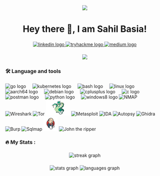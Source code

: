 <div align="center">
  <img height="222" src="https://raw.githubusercontent.com/trinib/trinib/main/images/terminal.gif"  />
</div>

###

<h1 align="center">Hey there 👋, I am Sahil Basia!</h1>

###

<div align="center">
  <a href="www.linkedin.com/in/dcsfsdg-ssadasfasas" target="_blank">
    <img src="https://img.shields.io/static/v1?message=LinkedIn&logo=linkedin&label=&color=0077B5&logoColor=white&labelColor=&style=for-the-badge" height="25" alt="linkedin logo"  />
  </a>
  <a href="https://tryhackme.com/p/SahilBasia" target="_blank">
    <img src="https://img.shields.io/static/v1?message=TryHackMe&logo=tryhackme&label=&color=88cc14&logoColor=white&labelColor=&style=for-the-badge" height="25" alt="tryhackme logo"  />
  </a>
  <a href="https://medium.com/@sahilbasia8" target="_blank">
    <img src="https://img.shields.io/static/v1?message=Medium&logo=medium&label=&color=12100E&logoColor=white&labelColor=&style=for-the-badge" height="25" alt="medium logo"  />
  </a>
</div>

###

<div align="center">
  <img src="https://visitor-badge.laobi.icu/badge?page_id=pk3x3c.pk3x3c&"  />
</div>

###


###

<h3 align="left">🛠 Language and tools</h3>

###

<div align="left">
  <img src="https://cdn.jsdelivr.net/gh/devicons/devicon/icons/go/go-original-wordmark.svg" height="40" alt="go logo"  />
  <img width="12" />
  <img src="https://cdn.jsdelivr.net/gh/devicons/devicon/icons/kubernetes/kubernetes-plain.svg" height="40" alt="kubernetes logo"  />
  <img width="12" />
  <img src="https://skillicons.dev/icons?i=bash" height="40" alt="bash logo"  />
  <img width="12" />
  <img src="https://cdn.jsdelivr.net/gh/devicons/devicon/icons/linux/linux-original.svg" height="40" alt="linux logo"  />
  <img width="12" />
  <img src="https://cdn.jsdelivr.net/gh/devicons/devicon/icons/aarch64/aarch64-original.svg" height="40" alt="aarch64 logo"  />
  <img width="12" />
  <img src="https://cdn.simpleicons.org/debian/A81D33" height="40" alt="debian logo"  />
  <img width="12" />
  <img src="https://cdn.simpleicons.org/c++/00599C" height="40" alt="cplusplus logo"  />
  <img width="12" />
  <img src="https://skillicons.dev/icons?i=c" height="40" alt="c logo"  />
  <img width="12" />
  <img src="https://cdn.simpleicons.org/postman/FF6C37" height="40" alt="postman logo"  />
  
  <img width="12" />
  <img src="https://skillicons.dev/icons?i=py" height="40" alt="python logo"  />
  <img width="12" />
  <img src="https://cdn.simpleicons.org/windows/0078D6" height="40" alt="windows8 logo"  />
  <img src="https://nmap.org/images/nmap-logo-256x256.png" height="45" width="45" alt="NMAP"  />
  
  <img src="https://upload.wikimedia.org/wikipedia/commons/thumb/d/df/Wireshark_icon.svg/1024px-Wireshark_icon.svg.png" height="45" width="45" alt="Wireshark"  />
  
  <img src="https://icon2.cleanpng.com/20180323/qcq/kisspng-tor-browser-web-browser-onion-onion-routing-onion-5ab50bd0057233.7084690515218144800223.jpg" height="45"  alt="Tor"  />
  
  <img src="https://github.com/pk3x3c/pk3x3c/blob/main/68747470733a2f2f656e637279707465642d74626e302e677374617469632e636f6d2f696d616765733f713d74626e3a414e6439476354586e415238325a7a58712d4f455063477034374e6d696d6e77665a6b66587968772d6e7776667a2d597147396a.png" height="50"  alt="Hydra"  />
  
  
  <img src="https://encrypted-tbn0.gstatic.com/images?q=tbn:ANd9GcS83leTqEV2GAapYSAxL4FLoXVQ44aBBw_-yXyxZB1TzS6Ct_hkjCvJnmOSbVXrl56K2Sc&usqp=CAU" height="45" width="45" alt="Metasploit"  />
  
  <img src="https://encrypted-tbn0.gstatic.com/images?q=tbn:ANd9GcRIoPc48fN2pOSdTMluqTNPyscG1qDo7rRt83n6r8fKrycpsgPvH7XrCIWHe6QhsEF4_MY&usqp=CAU" height="45" width="45" alt="IDA"  />
  
  <img src="https://encrypted-tbn0.gstatic.com/images?q=tbn:ANd9GcRyc9NOeZXFYzQyT-8X6aF1UDwcdLEcd3YV7oo1Gb-08iisrjHHmy3XCR5H5xahxQSKf24&usqp=CAU" height="50"  alt="Autopsy"  />
 
  <img src="https://seeklogo.com/images/G/ghidra-logo-6BE9F01930-seeklogo.com.png" height="45" alt="Ghidra"  />
  
  <img src="https://assets.tryhackme.com/img/modules/burp-suite.png" height="45"  alt="Burp"  />
  
  
  
  <img src="https://upload.wikimedia.org/wikipedia/commons/thumb/4/4f/Sqlmap_logo.png/640px-Sqlmap_logo.png" height="40" alt="Sqlmap"  />
  
  
  <img src="https://github.com/pk3x3c/pk3x3c/blob/main/png-transparent-jenkins-continuous-integration-continuous-delivery-ci-cd-computer-software-others-hand-logo-cartoon-thumbnail-removebg-preview.png" height="45"  alt="Jenkins"  />
  
  
  
  
  
  <img src="https://d23vnjd1yg7tth.cloudfront.net/wp-content/uploads/2021/12/Picture2.png" height="45" alt="John the ripper"  />
  
  
  
  
  
  
</div>

###

<h3 align="left">🔥   My Stats :</h3>

###

<div align="center">
  <img src="https://streak-stats.demolab.com?user=pk3x3c&locale=en&mode=daily&theme=dark&hide_border=false&border_radius=5&order=3" height="220" alt="streak graph"  />
</div>

###

<div align="center">
  <img src="https://github-readme-stats.vercel.app/api?username=pk3x3c&hide_title=false&hide_rank=false&show_icons=true&include_all_commits=true&count_private=true&disable_animations=false&theme=dracula&locale=en&hide_border=false&order=1" height="150" alt="stats graph"  />
  <img src="https://github-readme-stats.vercel.app/api/top-langs?username=pk3x3c&locale=en&hide_title=false&layout=compact&card_width=320&langs_count=5&theme=dracula&hide_border=false&order=2" height="150" alt="languages graph"  />
</div>

###



###
